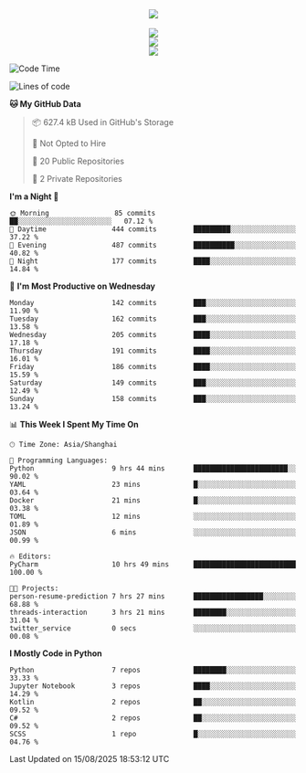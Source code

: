 <div align="center">
  <img src="https://readme-typing-svg.demolab.com?font=Zhi+Mang+Xing&size=40&pause=1000&color=000000&center=true&vCenter=true&lines=Baymax%E5%B0%8F%E6%8C%AF;Hello%20World"/><br/>
  <br/>
  <img src="https://skillicons.dev/icons?i=java,kotlin,python,c,cpp,html,css,javascript" /><br/>
  <img src="https://skillicons.dev/icons?i=spring,vue,pytorch,maven,gradle,mysql,sqlite,linux" /><br/>
  <img src="https://skillicons.dev/icons?i=idea,pycharm,webstorm,androidstudio,vscode,git,vim,md" /><br/>
</div>

<!--START_SECTION:waka-->
![Code Time](http://img.shields.io/badge/Code%20Time-1%2C265%20hrs%201%20min-blue)

![Lines of code](https://img.shields.io/badge/From%20Hello%20World%20I%27ve%20Written-6.1%20million%20lines%20of%20code-blue)

**🐱 My GitHub Data** 

> 📦 627.4 kB Used in GitHub's Storage 
 > 
> 🚫 Not Opted to Hire
 > 
> 📜 20 Public Repositories 
 > 
> 🔑 2 Private Repositories 
 > 
**I'm a Night 🦉** 

```text
🌞 Morning                85 commits          ██░░░░░░░░░░░░░░░░░░░░░░░   07.12 % 
🌆 Daytime                444 commits         █████████░░░░░░░░░░░░░░░░   37.22 % 
🌃 Evening                487 commits         ██████████░░░░░░░░░░░░░░░   40.82 % 
🌙 Night                  177 commits         ████░░░░░░░░░░░░░░░░░░░░░   14.84 % 
```
📅 **I'm Most Productive on Wednesday** 

```text
Monday                   142 commits         ███░░░░░░░░░░░░░░░░░░░░░░   11.90 % 
Tuesday                  162 commits         ███░░░░░░░░░░░░░░░░░░░░░░   13.58 % 
Wednesday                205 commits         ████░░░░░░░░░░░░░░░░░░░░░   17.18 % 
Thursday                 191 commits         ████░░░░░░░░░░░░░░░░░░░░░   16.01 % 
Friday                   186 commits         ████░░░░░░░░░░░░░░░░░░░░░   15.59 % 
Saturday                 149 commits         ███░░░░░░░░░░░░░░░░░░░░░░   12.49 % 
Sunday                   158 commits         ███░░░░░░░░░░░░░░░░░░░░░░   13.24 % 
```


📊 **This Week I Spent My Time On** 

```text
🕑︎ Time Zone: Asia/Shanghai

💬 Programming Languages: 
Python                   9 hrs 44 mins       ███████████████████████░░   90.02 % 
YAML                     23 mins             █░░░░░░░░░░░░░░░░░░░░░░░░   03.64 % 
Docker                   21 mins             █░░░░░░░░░░░░░░░░░░░░░░░░   03.38 % 
TOML                     12 mins             ░░░░░░░░░░░░░░░░░░░░░░░░░   01.89 % 
JSON                     6 mins              ░░░░░░░░░░░░░░░░░░░░░░░░░   00.99 % 

🔥 Editors: 
PyCharm                  10 hrs 49 mins      █████████████████████████   100.00 % 

🐱‍💻 Projects: 
person-resume-prediction 7 hrs 27 mins       █████████████████░░░░░░░░   68.88 % 
threads-interaction      3 hrs 21 mins       ████████░░░░░░░░░░░░░░░░░   31.04 % 
twitter_service          0 secs              ░░░░░░░░░░░░░░░░░░░░░░░░░   00.08 % 
```

**I Mostly Code in Python** 

```text
Python                   7 repos             ████████░░░░░░░░░░░░░░░░░   33.33 % 
Jupyter Notebook         3 repos             ████░░░░░░░░░░░░░░░░░░░░░   14.29 % 
Kotlin                   2 repos             ██░░░░░░░░░░░░░░░░░░░░░░░   09.52 % 
C#                       2 repos             ██░░░░░░░░░░░░░░░░░░░░░░░   09.52 % 
SCSS                     1 repo              █░░░░░░░░░░░░░░░░░░░░░░░░   04.76 % 
```




 Last Updated on 15/08/2025 18:53:12 UTC
<!--END_SECTION:waka-->





